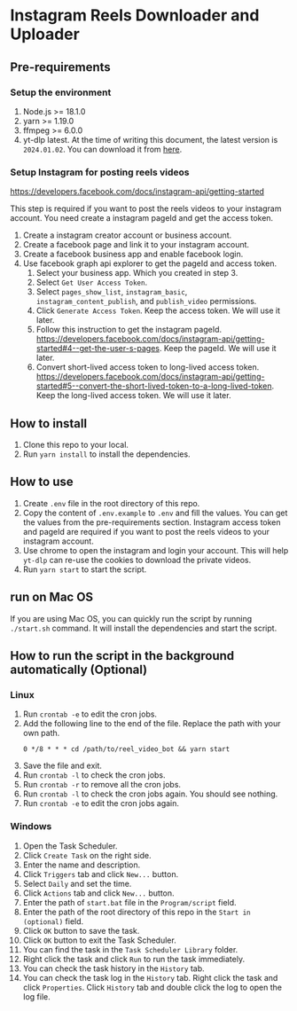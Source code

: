 # Instagram Reels Downloader and Uploader

## Pre-requirements

### Setup the environment

1. Node.js >= 18.1.0
2. yarn >= 1.19.0
3. ffmpeg >= 6.0.0
4. yt-dlp latest. At the time of writing this document, the latest version is `2024.01.02`. You can download it from [here](https://github.com/yt-dlp/yt-dlp/releases).

### Setup Instagram for posting reels videos

https://developers.facebook.com/docs/instagram-api/getting-started

This step is required if you want to post the reels videos to your instagram account.
You need create a instagram pageId and get the access token.

1. Create a instagram creator account or business account.
2. Create a facebook page and link it to your instagram account.
3. Create a facebook business app and enable facebook login.
4. Use facebook graph api explorer to get the pageId and access token.
   1. Select your business app. Which you created in step 3.
   2. Select `Get User Access Token`.
   3. Select `pages_show_list`, `instagram_basic`, `instagram_content_publish`, and `publish_video` permissions.
   4. Click `Generate Access Token`. Keep the access token. We will use it later.
   5. Follow this instruction to get the instagram pageId. https://developers.facebook.com/docs/instagram-api/getting-started#4--get-the-user-s-pages. Keep the pageId. We will use it later.
   6. Convert short-lived access token to long-lived access token. https://developers.facebook.com/docs/instagram-api/getting-started#5--convert-the-short-lived-token-to-a-long-lived-token. Keep the long-lived access token. We will use it later.

## How to install

1. Clone this repo to your local.
2. Run `yarn install` to install the dependencies.

## How to use

1. Create `.env` file in the root directory of this repo.
2. Copy the content of `.env.example` to `.env` and fill the values. You can get the values from the pre-requirements section. Instagram access token and pageId are required if you want to post the reels videos to your instagram account.
4. Use chrome to open the instagram and login your account. This will help `yt-dlp` can re-use the cookies to download the private videos.
5. Run `yarn start` to start the script.

## run on Mac OS

If you are using Mac OS, you can quickly run the script by running `./start.sh` command. It will install the dependencies and start the script.


## How to run the script in the background automatically (Optional)

### Linux

1. Run `crontab -e` to edit the cron jobs.
2. Add the following line to the end of the file. Replace the path with your own path.
   ```
   0 */8 * * * cd /path/to/reel_video_bot && yarn start
   ```
3. Save the file and exit.
4. Run `crontab -l` to check the cron jobs.
5. Run `crontab -r` to remove all the cron jobs.
6. Run `crontab -l` to check the cron jobs again. You should see nothing.
7. Run `crontab -e` to edit the cron jobs again.

### Windows

1. Open the Task Scheduler.
2. Click `Create Task` on the right side.
3. Enter the name and description.
4. Click `Triggers` tab and click `New...` button.
5. Select `Daily` and set the time.
6. Click `Actions` tab and click `New...` button.
7. Enter the path of `start.bat` file in the `Program/script` field.
8. Enter the path of the root directory of this repo in the `Start in (optional)` field.
9. Click `OK` button to save the task.
10. Click `OK` button to exit the Task Scheduler.
11. You can find the task in the `Task Scheduler Library` folder.
12. Right click the task and click `Run` to run the task immediately.
13. You can check the task history in the `History` tab.
14. You can check the task log in the `History` tab. Right click the task and click `Properties`. Click `History` tab and double click the log to open the log file.
